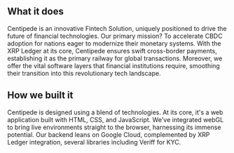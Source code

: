 ## What it does
Centipede is an innovative Fintech Solution, uniquely positioned to drive the future of financial technologies. Our primary mission? To accelerate CBDC adoption for nations eager to modernize their monetary systems. With the XRP Ledger at its core, Centipede ensures swift cross-border payments, establishing it as the primary railway for global transactions. Moreover, we offer the vital software layers that financial institutions require, smoothing their transition into this revolutionary tech landscape.

## How we built it
Centipede is designed using a blend of technologies. At its core, it's a web application built with HTML, CSS, and JavaScript. We've integrated webGL to bring live environments straight to the browser, harnessing its immense potential. Our backend leans on Google Cloud, complemented by XRP Ledger integration, several libraries including Veriff for KYC.

